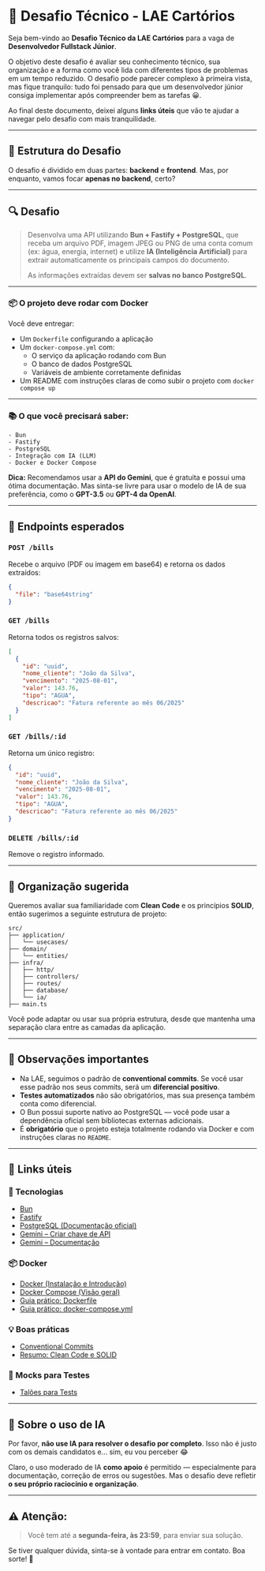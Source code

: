 # 👋 Desafio Técnico - LAE Cartórios

Seja bem-vindo ao **Desafio Técnico da LAE Cartórios** para a vaga de **Desenvolvedor Fullstack Júnior**.

O objetivo deste desafio é avaliar seu conhecimento técnico, sua organização e a forma como você lida com diferentes tipos de problemas em um tempo reduzido. O desafio pode parecer complexo à primeira vista, mas fique tranquilo: tudo foi pensado para que um desenvolvedor júnior consiga implementar após compreender bem as tarefas 😀.

Ao final deste documento, deixei alguns **links úteis** que vão te ajudar a navegar pelo desafio com mais tranquilidade.

---

## 🚧 Estrutura do Desafio

O desafio é dividido em duas partes: **backend** e **frontend**.
Mas, por enquanto, vamos focar **apenas no backend**, certo?

---

## 🔍 Desafio

> Desenvolva uma API utilizando **Bun + Fastify + PostgreSQL**, que receba um arquivo PDF, imagem JPEG ou PNG de uma conta comum (ex: água, energia, internet) e utilize **IA (Inteligência Artificial)** para extrair automaticamente os principais campos do documento.
>
> As informações extraídas devem ser **salvas no banco PostgreSQL**.

---

### 📦 O projeto deve rodar com Docker

Você deve entregar:
- Um `Dockerfile` configurando a aplicação
- Um `docker-compose.yml` com:
  - O serviço da aplicação rodando com Bun
  - O banco de dados PostgreSQL
  - Variáveis de ambiente corretamente definidas
- Um README com instruções claras de como subir o projeto com `docker compose up`

---

### 📚 O que você precisará saber:

```
- Bun
- Fastify
- PostgreSQL
- Integração com IA (LLM)
- Docker e Docker Compose
```

**Dica:**
Recomendamos usar a **API do Gemini**, que é gratuita e possui uma ótima documentação.
Mas sinta-se livre para usar o modelo de IA de sua preferência, como o **GPT-3.5** ou **GPT-4 da OpenAI**.

---

## 📌 Endpoints esperados

### `POST /bills`
Recebe o arquivo (PDF ou imagem em base64) e retorna os dados extraídos:

```json
{
  "file": "base64string"
}
```

### `GET /bills`
Retorna todos os registros salvos:

```json
[
  {
    "id": "uuid",
    "nome_cliente": "João da Silva",
    "vencimento": "2025-08-01",
    "valor": 143.76,
    "tipo": "AGUA",
    "descricao": "Fatura referente ao mês 06/2025"
  }
]
```

### `GET /bills/:id`
Retorna um único registro:

```json
{
  "id": "uuid",
  "nome_cliente": "João da Silva",
  "vencimento": "2025-08-01",
  "valor": 143.76,
  "tipo": "AGUA",
  "descricao": "Fatura referente ao mês 06/2025"
}
```

### `DELETE /bills/:id`
Remove o registro informado.

---

## 🧱 Organização sugerida

Queremos avaliar sua familiaridade com **Clean Code** e os princípios **SOLID**, então sugerimos a seguinte estrutura de projeto:

```
src/
├── application/
│   └── usecases/
├── domain/
│   └── entities/
├── infra/
│   ├── http/
│   ├── controllers/
│   ├── routes/
│   ├── database/
│   └── ia/
├── main.ts
```

Você pode adaptar ou usar sua própria estrutura, desde que mantenha uma separação clara entre as camadas da aplicação.

---

## 📝 Observações importantes

- Na LAE, seguimos o padrão de **conventional commits**. Se você usar esse padrão nos seus commits, será um **diferencial positivo**.
- **Testes automatizados** não são obrigatórios, mas sua presença também conta como diferencial.
- O Bun possui suporte nativo ao PostgreSQL — você pode usar a dependência oficial sem bibliotecas externas adicionais.
- É **obrigatório** que o projeto esteja totalmente rodando via Docker e com instruções claras no `README`.

---

## 🔗 Links úteis

### 🧠 Tecnologias

- [Bun](https://bun.sh)
- [Fastify](https://fastify.dev)
- [PostgreSQL (Documentação oficial)](https://www.postgresql.org/docs/)
- [Gemini – Criar chave de API](https://ai.google.dev)
- [Gemini – Documentação](https://ai.google.dev/gemini-api/docs)

### 📦 Docker

- [Docker (Instalação e Introdução)](https://docs.docker.com/get-docker/)
- [Docker Compose (Visão geral)](https://docs.docker.com/compose/)
- [Guia prático: Dockerfile](https://docs.docker.com/engine/reference/builder/)
- [Guia prático: docker-compose.yml](https://docs.docker.com/compose/compose-file/)

### 💡 Boas práticas

- [Conventional Commits](https://www.conventionalcommits.org/en/v1.0.0/)
- [Resumo: Clean Code e SOLID](https://www.linkedin.com/pulse/resumindo-clean-code-architecture-e-solid-bernardo-rodrigues/)

### 🧪 Mocks para Testes

- [Talões para Tests](./Bills/)

---

## 🤖 Sobre o uso de IA

Por favor, **não use IA para resolver o desafio por completo**. Isso não é justo com os demais candidatos e... sim, eu vou perceber 😂

Claro, o uso moderado de IA **como apoio** é permitido — especialmente para documentação, correção de erros ou sugestões. Mas o desafio deve refletir **o seu próprio raciocínio e organização**.

---

## ⚠️ **Atenção:**

> Você tem até a **segunda-feira, às 23:59**, para enviar sua solução.

Se tiver qualquer dúvida, sinta-se à vontade para entrar em contato. Boa sorte! 🚀
